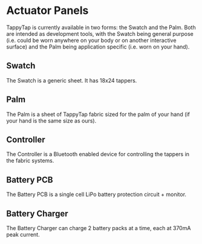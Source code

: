 # Actuator Panels

TappyTap is currently available in two forms: the Swatch and the Palm. Both are intended as development tools, with the Swatch being general purpose (i.e. could be worn anywhere on your body or on another interactive surface) and the Palm being application specific (i.e. worn on your hand).

## Swatch

The Swatch is a generic sheet. It has 18x24 tappers.

## Palm

The Palm is a sheet of TappyTap fabric sized for the palm of your hand (if your hand is the same size as ours).

## Controller

The Controller is a Bluetooth enabled device for controlling the tappers in the fabric systems.

## Battery PCB

The Battery PCB is a single cell LiPo battery protection circuit + monitor.

## Battery Charger

The Battery Charger can charge 2 battery packs at a time, each at 370mA peak current. 